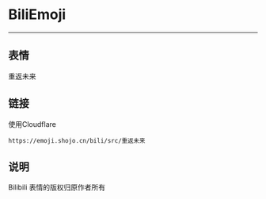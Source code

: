 # BiliEmoji
---
## 表情
重返未来
## 链接
使用Cloudflare
```
https://emoji.shojo.cn/bili/src/重返未来
```
## 说明
Bilibili 表情的版权归原作者所有
